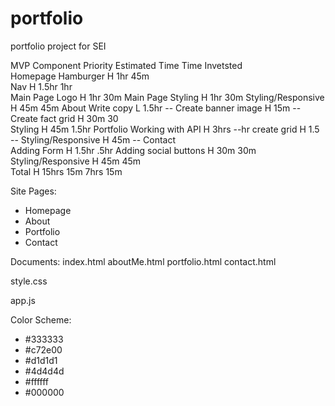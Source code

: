 # portfolio
portfolio project for SEI

MVP
Component	            Priority	Estimated Time	Time Invetsted	
Homepage
    Hamburger	            H	        1hr	            45m	            
    Nav	                    H	        1.5hr	        1hr	            
    Main Page Logo          H           1hr             30m
    Main Page Styling       H           1hr             30m
    Styling/Responsive      H           45m             45m
About
    Write copy              L           1.5hr           --
    Create banner image     H           15m             --
    Create fact grid        H           30m             30  
    Styling                 H           45m             1.5hr
Portfolio
    Working with API	    H	        3hrs	        --hr
    create grid             H           1.5             --
    Styling/Responsive      H           45m             --
Contact    
    Adding Form	            H	        1.5hr	        .5hr
    Adding social buttons	H           30m             30m
    Styling/Responsive      H           45m             45m	            
Total	                    H	        15hrs 15m	    7hrs 15m	        

Site Pages:
- Homepage
- About
- Portfolio
- Contact

Documents:
index.html
aboutMe.html
portfolio.html
contact.html

style.css

app.js

Color Scheme:
- #333333
- #c72e00
- #d1d1d1
- #4d4d4d
- #ffffff
- #000000

